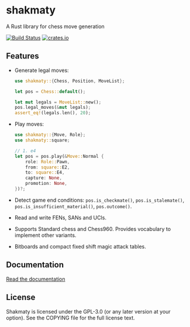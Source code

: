 shakmaty
========

A Rust library for chess move generation

[![Build Status](https://travis-ci.org/niklasf/shakmaty.svg?branch=master)](https://travis-ci.org/niklasf/shakmaty)
[![crates.io](https://img.shields.io/crates/v/shakmaty.svg)](https://crates.io/crates/shakmaty)

Features
--------

* Generate legal moves:

  ```rust
  use shakmaty::{Chess, Position, MoveList};

  let pos = Chess::default();

  let mut legals = MoveList::new();
  pos.legal_moves(&mut legals);
  assert_eq!(legals.len(), 20);
  ```

* Play moves:

  ```rust
  use shakmaty::{Move, Role};
  use shakmaty::square;

  // 1. e4
  let pos = pos.play(&Move::Normal {
      role: Role::Pawn,
      from: square::E2,
      to: square::E4,
      capture: None,
      promotion: None,
  })?;
  ```

* Detect game end conditions: `pos.is_checkmate()`, `pos.is_stalemate()`,
  `pos.is_insufficient_material()`, `pos.outcome()`.

* Read and write FENs, SANs and UCIs.

* Supports Standard chess and Chess960. Provides vocabulary to implement
  other variants.

* Bitboards and compact fixed shift magic attack tables.

Documentation
-------------

[Read the documentation](https://docs.rs/shakmaty)

License
-------

Shakmaty is licensed under the GPL-3.0 (or any later version at your option).
See the COPYING file for the full license text.
